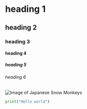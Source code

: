 # heading 1 
## heading 2 
### heading 3 
#### heading 4 
##### heading 5
###### heading 6 


![Image of Japanese Snow Monkeys](https://th-thumbnailer.cdn-si-edu.com/YYtmx9q3c6sVvAQ_9gRoaeEB3Ag=/1000x750/filters:no_upscale()/https://tf-cmsv2-smithsonianmag-media.s3.amazonaws.com/filer/07/cd/07cd309d-6176-4624-a267-e9dab192214e/snow_monkey.jpg)

```python
print("Hello world")
```
